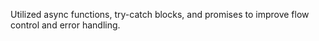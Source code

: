Utilized async functions, try-catch blocks, and promises to improve flow control and error handling.
